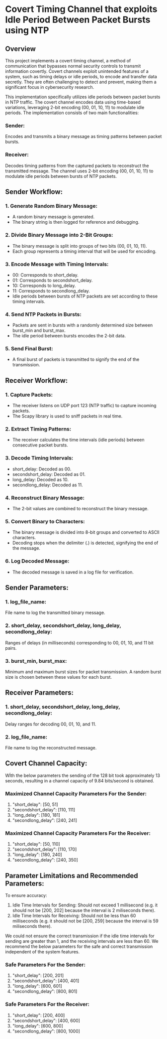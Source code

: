 # Covert Timing Channel that exploits Idle Period Between Packet Bursts using NTP

## Overview
This project implements a covert timing channel, a method of communication that bypasses normal security controls to transmit information covertly. Covert channels exploit unintended features of a system, such as timing delays or idle periods, to encode and transfer data secretly. They are often challenging to detect and prevent, making them a significant focus in cybersecurity research.

This implementation specifically utilizes idle periods between packet bursts in NTP traffic. The covert channel encodes data using time-based variations, leveraging 2-bit encoding (00, 01, 10, 11) to modulate idle periods. The implementation consists of two main functionalities:
### Sender: 
Encodes and transmits a binary message as timing patterns between packet bursts.
### Receiver: 
Decodes timing patterns from the captured packets to reconstruct the transmitted message. The channel uses 2-bit encoding (00, 01, 10, 11) to modulate idle periods between bursts of NTP packets.

## Sender Workflow:
### 1. Generate Random Binary Message:
- A random binary message is generated.
- The binary string is then logged for reference and debugging.

### 2. Divide Binary Message into 2-Bit Groups:
- The binary message is split into groups of two bits (00, 01, 10, 11).
- Each group represents a timing interval that will be used for encoding.

### 3. Encode Message with Timing Intervals:
- 00: Corresponds to short_delay.
- 01: Corresponds to secondshort_delay.
- 10: Corresponds to long_delay.
- 11: Corresponds to secondlong_delay.
- Idle periods between bursts of NTP packets are set according to these timing intervals.

### 4. Send NTP Packets in Bursts:
- Packets are sent in bursts with a randomly determined size between burst_min and burst_max.
- The idle period between bursts encodes the 2-bit data.

### 5. Send Final Burst:
- A final burst of packets is transmitted to signify the end of the transmission.


## Receiver Workflow:
### 1. Capture Packets:
- The receiver listens on UDP port 123 (NTP traffic) to capture incoming packets.
- The Scapy library is used to sniff packets in real time.

### 2. Extract Timing Patterns:
- The receiver calculates the time intervals (idle periods) between consecutive packet bursts.

### 3. Decode Timing Intervals:
- short_delay: Decoded as 00.
- secondshort_delay: Decoded as 01.
- long_delay: Decoded as 10.
- secondlong_delay: Decoded as 11.

### 4. Reconstruct Binary Message:
- The 2-bit values are combined to reconstruct the binary message.

### 5. Convert Binary to Characters:
- The binary message is divided into 8-bit groups and converted to ASCII characters.
- Decoding stops when the delimiter (.) is detected, signifying the end of the message.

### 6. Log Decoded Message:
- The decoded message is saved in a log file for verification.

## Sender Parameters:
### 1. log_file_name: 
File name to log the transmitted binary message.
### 2. short_delay, secondshort_delay, long_delay, secondlong_delay: 
Ranges of delays (in milliseconds) corresponding to 00, 01, 10, and 11 bit pairs.
### 3. burst_min, burst_max: 
Minimum and maximum burst sizes for packet transmission. A random burst size is chosen between these values for each burst.

## Receiver Parameters:
### 1. short_delay, secondshort_delay, long_delay, secondlong_delay: 
Delay ranges for decoding 00, 01, 10, and 11.
### 2. log_file_name: 
File name to log the reconstructed message.

## Covert Channel Capacity:
Wİth the below parameters the sending of the 128 bit took approximately 13 seconds, resulting in a channel capacity of 9.84 bits/second is obtained.

### Maximized Channel Capacity Parameters For the Sender:
1) "short_delay": [50, 51]
2) "secondshort_delay": [110, 111]
3) "long_delay": [180, 181]
4) "secondlong_delay": [240, 241]

### Maximized Channel Capacity Parameters For the Receiver:
1) "short_delay": [50, 110]
2) "secondshort_delay": [110, 170]
3) "long_delay": [180, 240]
4) "secondlong_delay": [240, 350]

## Parameter Limitations and Recommended Parameters:
To ensure accuracy:
1) Idle Time Intervals for Sending: Should not exceed 1 millisecond (e.g. it should not be [200, 202] because the interval is 2 miliseconds there).
2) Idle Time Intervals for Receiving: Should not be less than 60 milliseconds (e.g. it should not be [200, 259] because the interval is 59 miliseconds there).

We could not ensure the correct transmission if the idle time intervals for sending are greater than 1, and the receiving intervals are less than 60. We recommend the below parameters for the safe and correct transmission independent of the system features.

### Safe Parameters For the Sender:
1) "short_delay": [200, 201]
2) "secondshort_delay": [400, 401]
3) "long_delay": [600, 601]
4) "secondlong_delay": [800, 801]

### Safe Parameters For the Receiver:
1) "short_delay": [200, 400]
2) "secondshort_delay": [400, 600]
3) "long_delay": [600, 800]
4) "secondlong_delay": [800, 1000]